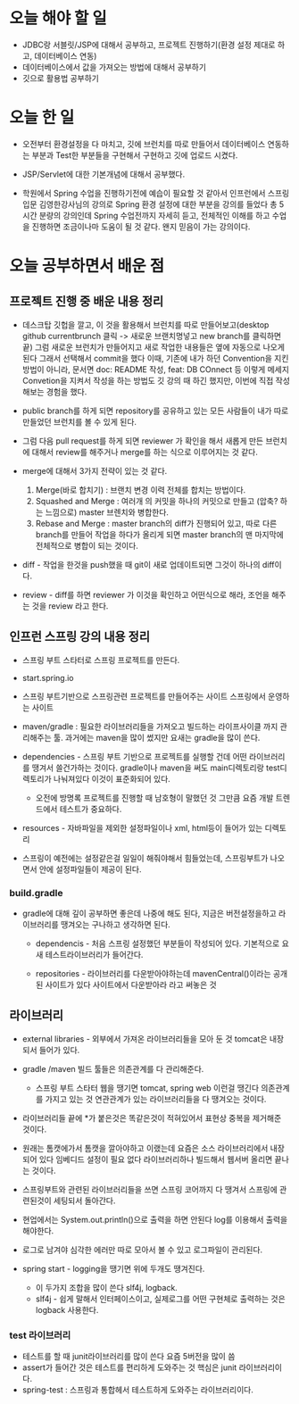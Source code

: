 # 오늘 해야 할 일
* JDBC랑 서블릿/JSP에 대해서 공부하고, 프로젝트 진행하기(환경 설정 제대로 하고, 데이터베이스 연동)
* 데이터베이스에서 값을 가져오는 방법에 대해서 공부하기
* 깃으로 활용법 공부하기

# 오늘 한 일
* 오전부터 환경설정을 다 마치고, 깃에 브런치를 따로 만들어서 데이터베이스 연동하는 부분과 Test한 부분들을
구현해서 구현하고 깃에 업로드 시켰다. 

* JSP/Servlet에 대한 기본개념에 대해서 공부했다.
* 학원에서 Spring 수업을 진행하기전에 예습이 필요할 것 같아서 인프런에서 스프링 입문 김영한강사님의 강의로 Spring 환경 설정에 대한
부분을 강의를 들었다 총 5시간 분량의 강의인데 Spring 수업전까지 자세히 듣고, 전체적인 이해를 하고
수업을 진행하면 조금이나마 도움이 될 것 같다. 왠지 믿음이 가는 강의이다.

# 오늘 공부하면서 배운 점
## 프로젝트 진행 중 배운 내용 정리
* 데스크탑 깃헙을 깔고, 이 것을 활용해서 브런치를 따로 만들어보고(desktop github currentbrunch 클릭 -> 새로운 브랜치명넣고 new branch를 클릭하면 끝)
그럼 새로운 브런치가 만들어지고 새로 작업한 내용들은 옆에 자동으로 나오게 된다 그래서 선택해서 commit을 했다 이때, 기존에 내가 하던 Convention을 지킨
방법이 아니라, 문서면 doc: README 작성, feat: DB COnnect 등 이렇게 메세지 Convetion을 지켜서 작성을 하는 방법도 깃 강의 때 하긴 했지만,
이번에 직접 작성해보는 경험을 했다. 
* public branch를 하게 되면 repository를 공유하고 있는 모든 사람들이 내가 따로 만들었던 브런치를 볼 수 있게 된다.
* 그럼 다음 pull request를 하게 되면 reviewer 가 확인을 해서 새롭게 만든 브런치에 대해서 review를 해주거나 merge를 하는 식으로
이루어지는 것 같다.
* merge에 대해서 3가지 전략이 있는 것 같다.
   1. Merge(바로 합치기) : 브랜치 변경 이력 전체를 합치는 방법이다.
   2. Squashed and Merge : 여러개 의 커밋을 하나의 커밋으로 만들고 (압축? 하는 느낌으로) master 브렌치와 병합한다.
   3. Rebase and Merge : master branch의 diff가 진행되어 있고, 
   따로 다른 branch를 만들어 작업을 하다가 올리게 되면 master branch의 맨 마지막에 전체적으로 병합이 되는 것이다.

* diff - 작업을 한것을 push했을 때 git이 새로 업데이트되면 그것이 하나의 diff이다.
* review - diff를 하면 reviewer 가 이것을 확인하고 어떤식으로 해라, 조언을 해주는 것을 review 라고 한다.


## 인프런 스프링 강의 내용 정리
* 스프링 부트 스타터로 스프링 프로젝트를 만든다.
* start.spring.io
* 스프링 부트기반으로 스프링관련 프로젝트를 만들어주는 사이트 스프링에서 운영하는 사이트
* maven/gradle : 필요한 라이브러리들을 가져오고 빌드하는 라이프사이클 까지 관리해주는 툴.
과거에는 maven을 많이 썼지만 요새는 gradle을 많이 쓴다.

* dependencies - 스프링 부트 기반으로 프로젝트를 실행할 건데 어떤 라이브러리를 땡겨서 쓸건가하는 것이다.
gradle이나 maven을 써도 main디렉토리랑 test디렉토리가 나눠져있다 이것이 표준화되어 있다.
   * 오전에 방명록 프로젝트를 진행할 때 남호형이 말했던 것 
   그만큼 요즘 개발 트렌드에서 테스트가 중요하다.
* resources  - 자바파일을 제외한 설정파일이나 xml, html등이 들어가 있는 디렉토리

* 스프링이 예전에는 설정같은걸 일일이 해줘야해서 힘들었는데,
스프링부트가 나오면서 안에 설정파일들이 제공이 된다.

### build.gradle  
* gradle에 대해 깊이 공부하면 좋은데 나중에 해도 된다, 지금은 버전설정을하고 라이브러리를 땡겨오는 구나하고
생각하면 된다.
  * dependencis - 처음 스프링 설정했던 부분들이 작성되어 있다. 기본적으로 요새 테스트라이브러리가 들어간다.

  * repositories - 라이브러리를 다운받아야하는데 mavenCentral()이라는 공개된  사이트가 있다 
  사이트에서 다운받아라 라고 써놓은 것

## 라이브러리
* external libraries - 외부에서 가져온 라이브러리들을 모아 둔 것 
tomcat은 내장되서 들어가 있다.

* gradle /maven 빌드 툴들은 의존관계를 다 관리해준다.
  * 스프링 부트 스타터 웹을 땡기면 tomcat, spring web 이런걸 땡긴다 의존관계를 가지고 있는 것
  연관관계가 있는 라이브러리들을 다 땡겨오는 것이다.

* 라이브러리들 끝에 *가 붙은것은 똑같은것이 적혀있어서 표현상 중복을 제거해준 것이다.

* 원래는 톰캣에가서 톰캣을 깔아야하고 이랬는데 요즘은 소스 라이브러리에서 내장되어 있다 임베디드
설정이 필요 없다 라이브러리하나 빌드해서 웹서버 올리면 끝나는 것이다.

* 스프링부트와 관련된 라이브러리들을 쓰면 스프링 코어까지 다 땡겨서 스프링에 관련된것이 세팅되서 돌아간다.
* 현업에서는 System.out.println()으로 출력을 하면 안된다 log를 이용해서 출력을 해야한다.
* 로그로 남겨야 심각한 에러만 따로 모아서 볼 수 있고 로그파일이 관리된다.
* spring start - logging을 땡기면 위에 두개도 땡겨진다.
  * 이 두가지 조합을 많이 쓴다 slf4j, logback.
  * slf4j - 쉽게 말해서 인터페이스이고, 실제로그를 어떤 구현체로 출력하는 것은 logback 사용한다.



### test 라이브러리
* 테스트를 할 때 junit라이브러리를 많이 쓴다 요즘 5버전을 많이 씀
* assert가 들어간 것은 테스트를 편리하게 도와주는 것 핵심은 junit 라이브러리이다.
* spring-test :  스프링과 통합헤서 테스트하게 도와주는 라이브러리이다.